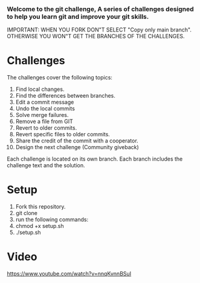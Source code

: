 ### Welcome to the git challenge, A series of challenges designed to help you learn git and improve your git skills.

IMPORTANT: WHEN YOU FORK DON"T SELECT "Copy only main branch". OTHERWISE YOU WON"T GET THE BRANCHES OF THE CHALLENGES.

# Challenges
The challenges cover the following topics:
1. Find local changes.
2. Find the differences between branches.
3. Edit a commit message
4. Undo the local commits
5. Solve merge failures.
6. Remove a file from GIT 
7. Revert to older commits.
8. Revert specific files to older commits.
9. Share the credit of the commit with a cooperator.
10. Design the next challenge (Community giveback)

Each challenge is located on its own branch.
Each branch includes the challenge text and the solution.

# Setup

1. Fork this repository.
2. git clone <your forked URL here>
3. run the following commands:
4. chmod +x setup.sh
5. ./setup.sh

# Video
https://www.youtube.com/watch?v=nnqKvnnBSuI



